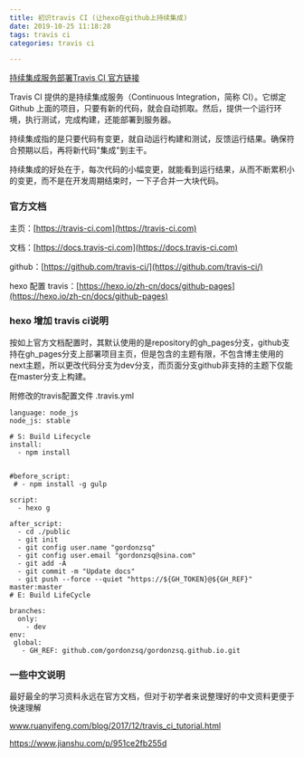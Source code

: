 ```yaml
---
title: 初识travis CI (让hexo在github上持续集成)
date: 2019-10-25 11:18:28
tags: travis ci
categories: travis ci

---
```


[持续集成服务部署Travis CI 官方链接](https://travis-ci.com)

Travis CI 提供的是持续集成服务（Continuous Integration，简称 CI）。它绑定 Github 上面的项目，只要有新的代码，就会自动抓取。然后，提供一个运行环境，执行测试，完成构建，还能部署到服务器。

<!-- more -->	

持续集成指的是只要代码有变更，就自动运行构建和测试，反馈运行结果。确保符合预期以后，再将新代码"集成"到主干。

持续集成的好处在于，每次代码的小幅变更，就能看到运行结果，从而不断累积小的变更，而不是在开发周期结束时，一下子合并一大块代码。

### 官方文档

主页：[https://travis-ci.com](https://travis-ci.com)

文档：[https://docs.travis-ci.com](https://docs.travis-ci.com)

github：[https://github.com/travis-ci/](https://github.com/travis-ci/)

hexo 配置 travis：[https://hexo.io/zh-cn/docs/github-pages](https://hexo.io/zh-cn/docs/github-pages)

### hexo 增加 travis ci说明

按如上官方文档配置时，其默认使用的是repository的gh_pages分支，github支持在gh_pages分支上部署项目主页，但是包含的主题有限，不包含博主使用的next主题，所以更改代码分支为dev分支，而页面分支github非支持的主题下仅能在master分支上构建。
    
附修改的travis配置文件 .travis.yml
 
```
language: node_js
node_js: stable

# S: Build Lifecycle
install:
  - npm install


#before_script:
 # - npm install -g gulp

script:
  - hexo g

after_script:
  - cd ./public
  - git init
  - git config user.name "gordonzsq"
  - git config user.email "gordonzsq@sina.com"
  - git add -A
  - git commit -m "Update docs"
  - git push --force --quiet "https://${GH_TOKEN}@${GH_REF}" master:master
# E: Build LifeCycle

branches:
  only:
    - dev
env:
 global:
   - GH_REF: github.com/gordonzsq/gordonzsq.github.io.git

```
 
### 一些中文说明

最好最全的学习资料永远在官方文档，但对于初学者来说整理好的中文资料更便于快速理解

www.ruanyifeng.com/blog/2017/12/travis_ci_tutorial.html

https://www.jianshu.com/p/951ce2fb255d











